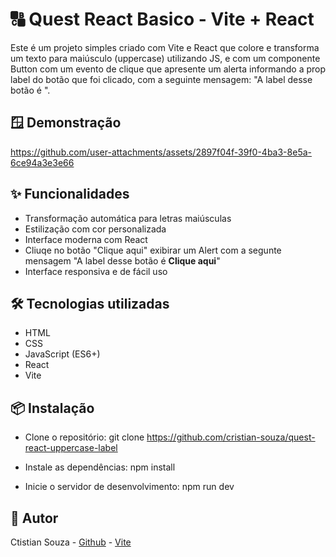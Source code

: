 # 🔠 Quest React Basico - Vite + React
Este é um projeto simples criado com Vite e React que colore e transforma um texto para maiúsculo (uppercase) utilizando JS, e com um componente Button com um evento de clique que
apresente um alerta informando a prop label do botão que foi clicado, com a seguinte mensagem: "A label desse botão é **<insira a label aqui via JS>**".

## 🪟 Demonstração

https://github.com/user-attachments/assets/2897f04f-39f0-4ba3-8e5a-6ce94a3e3e66

## ✨ Funcionalidades

- Transformação automática para letras maiúsculas
- Estilização com cor personalizada
- Interface moderna com React
- Cliuqe no botão "Clique aqui" exibirar um Alert com a segunte mensagem "A label desse botão é **Clique aqui**"
- Interface responsiva e de fácil uso

## 🛠️ Tecnologias utilizadas

- HTML
- CSS
- JavaScript (ES6+)
- React
- Vite

## 📦 Instalação
- Clone o repositório:
git clone https://github.com/cristian-souza/quest-react-uppercase-label

- Instale as dependências:
npm install

- Inicie o servidor de desenvolvimento:
npm run dev


## 👤 Autor

Ctistian Souza - [Github](https://github.com/cristian-souza/quest-react-uppercase-label)
               - [Vite](quest-react-uppercase-label.vercel.app)
